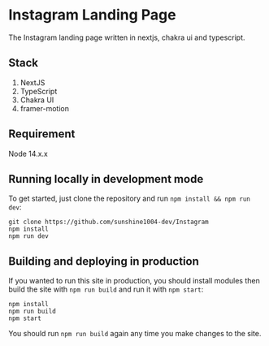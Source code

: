 # Instagram Landing Page

The Instagram landing page written in nextjs, chakra ui and typescript.

## Stack

1. NextJS
2. TypeScript
3. Chakra UI
4. framer-motion

## Requirement

Node 14.x.x

## Running locally in development mode

To get started, just clone the repository and run `npm install && npm run dev`:

    git clone https://github.com/sunshine1004-dev/Instagram
    npm install
    npm run dev

## Building and deploying in production

If you wanted to run this site in production, you should install modules then build the site with `npm run build` and run it with `npm start`:

    npm install
    npm run build
    npm start

You should run `npm run build` again any time you make changes to the site.
